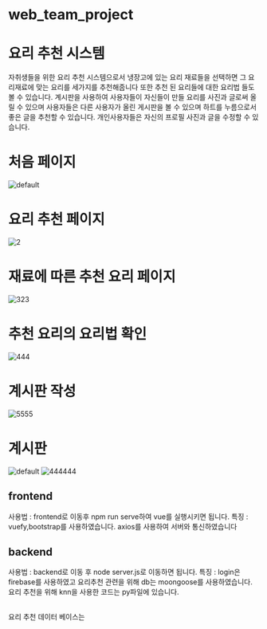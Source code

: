 # web_team_project

# 요리 추천 시스템
  자취생들을 위한 요리 추천 시스템으로서 냉장고에 있는 요리 재료들을 선택하면 그 요리재료에 맞는 요리를 세가지를 추천해줍니다
  또한 추천 된 요리들에 대한 요리법 들도 볼 수 있습니다.
  계시판을 사용하여 사용자들이 자신들이 만들 요리를 사진과 글로써 올릴 수 있으며 
  사용자들은 다른 사용자가 올린 게시판을 볼 수 있으며 하트를 누름으로서 좋은 글을 추천할 수 있습니다. 
  개인사용자들은 자신의 프로필 사진과 글을 수정할 수 있습니다. 
  
 # 처음 페이지
 ![default](https://user-images.githubusercontent.com/33194900/53871291-54b86a00-403f-11e9-80a7-19d232a2b595.JPG)
 # 요리 추천 페이지
 ![2](https://user-images.githubusercontent.com/33194900/53872732-2ee09480-4042-11e9-9564-993d816bdf30.JPG)
 # 재료에 따른 추천 요리 페이지
 ![323](https://user-images.githubusercontent.com/33194900/53872771-43249180-4042-11e9-8dd1-fca3c09e8f34.JPG)
 # 추천 요리의 요리법 확인
 ![444](https://user-images.githubusercontent.com/33194900/53872813-5a637f00-4042-11e9-8f46-2e1f90fd720e.JPG)
 # 계시판 작성 
 ![5555](https://user-images.githubusercontent.com/33194900/53872851-75ce8a00-4042-11e9-9320-6fb653fb8c6f.JPG)
 # 계시판 
 ![default](https://user-images.githubusercontent.com/33194900/53872894-8a128700-4042-11e9-9652-affb8385523c.JPG)
 ![444444](https://user-images.githubusercontent.com/33194900/53872904-8da60e00-4042-11e9-90ee-d6f514f64299.JPG)
 
## frontend
사용법 : frontend로 이동후 
npm run serve하여 vue를 실행시키면 됩니다. 
특징 : vuefy,bootstrap를 사용하였습니다.
       axios를 사용하여 서버와 통신하였습니다

## backend 
 사용법 : backend로 이동 후 
 node server.js로 이동하면 됩니다. 
 특징 : login은 firebase를 사용하였고 
        요리추천 관련을 위해 db는 moongoose를 사용하였습니다.
        요리 추천을 위해 knn을 사용한 코드는 py파일에 있습니다.
        
## 
  요리 추천 데이터 베이스는 
